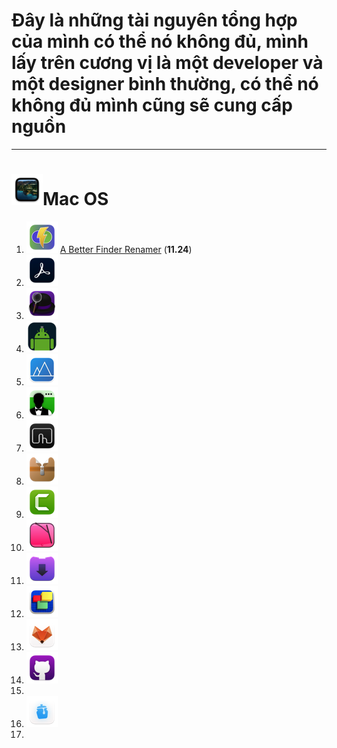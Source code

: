 # Đây là những tài nguyên tổng hợp của mình có thể nó không đủ, mình lấy trên cương vị là một developer và một designer bình thường, có thể nó không đủ mình cũng sẽ cung cấp nguồn

---

# <img src="https://raw.githubusercontent.com/Zenfection/Image/master/2020/11/25-19-33-36-Big_Sur.png" title="" alt="Big_Sur.png" width="50">Mac OS

1. <img src="https://raw.githubusercontent.com/Zenfection/Image/master/2020/11/25-19-34-05-A%20Better%20Finder%20Renamer.png" title="" alt="A Better Finder Renamer.png" width="50"> [A Better Finder Renamer](https://drive.google.com/drive/folders/1chKH_0EgaW9DcXn4CFPbkEk7XEL7AUUD?usp=sharing) (**11.24**)
2. ![Adobe Acrobat DC.png](https://raw.githubusercontent.com/Zenfection/Image/master/2020/11/25-19-36-00-Adobe%20Acrobat%20DC.png) 
3. ![Alfred.png](https://raw.githubusercontent.com/Zenfection/Image/master/2020/11/25-19-36-10-Alfred.png) 
4. ![Android_File_Transfer.png](https://raw.githubusercontent.com/Zenfection/Image/master/2020/11/25-19-36-20-Android_File_Transfer.png)  
5. ![App_Cleaner_&_Uninstaller.png](https://raw.githubusercontent.com/Zenfection/Image/master/2020/11/25-19-36-42-App_Cleaner_%26_Uninstaller.png) 
6. ![Bartender.png](https://raw.githubusercontent.com/Zenfection/Image/master/2020/11/25-19-37-08-Bartender.png) 
7. ![BetterTouchTool.png](https://raw.githubusercontent.com/Zenfection/Image/master/2020/11/25-19-37-15-BetterTouchTool.png) 
8. ![BetterZip.png](https://raw.githubusercontent.com/Zenfection/Image/master/2020/11/25-19-37-22-BetterZip.png) 
9. ![Camtasia.png](https://raw.githubusercontent.com/Zenfection/Image/master/2020/11/25-19-37-29-Camtasia.png) 
10. ![CleanMyMac_X.png](https://raw.githubusercontent.com/Zenfection/Image/master/2020/11/25-19-37-39-CleanMyMac_X.png)
11. ![Downie.png](https://raw.githubusercontent.com/Zenfection/Image/master/2020/11/25-19-38-50-Downie.png) 
12. ![EverWeb.png](https://raw.githubusercontent.com/Zenfection/Image/master/2020/11/25-19-39-09-EverWeb.png) 
13. ![Gifox.png](https://raw.githubusercontent.com/Zenfection/Image/master/2020/11/25-19-39-41-Gifox.png) 
14. ![GitHub.png](https://raw.githubusercontent.com/Zenfection/Image/master/2020/11/25-19-40-03-GitHub.png) 
15. 
16. ![iconjar.png](https://raw.githubusercontent.com/Zenfection/Image/master/2020/11/25-19-40-10-iconjar.png) 
17. 
    
    
    
    
    
    
    
     
    
    
    
    
    
    
    
    
    
    
    
    
    
    
    
    
    
    
    
    